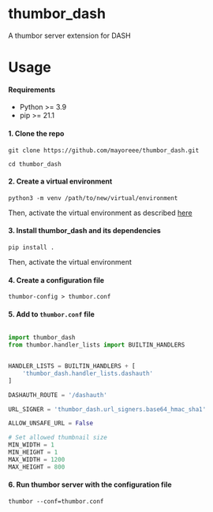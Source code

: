 # thumbor_dash
A thumbor server extension for DASH


# Usage

#### Requirements
- Python >= 3.9
- pip >= 21.1

#### 1. Clone the repo
`git clone https://github.com/mayoreee/thumbor_dash.git`

`cd thumbor_dash`

#### 2. Create a virtual environment
`python3 -m venv /path/to/new/virtual/environment`

Then, activate the virtual environment as described [here](https://docs.python.org/3/library/venv.html)

#### 3. Install thumbor_dash and its dependencies
  `pip install .    `

Then, activate the virtual environment

#### 4. Create a configuration file
  `thumbor-config > thumbor.conf`

#### 5. Add to `thumbor.conf` file

```python

import thumbor_dash
from thumbor.handler_lists import BUILTIN_HANDLERS


HANDLER_LISTS = BUILTIN_HANDLERS + [
    'thumbor_dash.handler_lists.dashauth'
]

DASHAUTH_ROUTE = '/dashauth'

URL_SIGNER = 'thumbor_dash.url_signers.base64_hmac_sha1'

ALLOW_UNSAFE_URL = False 

# Set allowed thumbnail size
MIN_WIDTH = 1 
MIN_HEIGHT = 1
MAX_WIDTH = 1200
MAX_HEIGHT = 800
```

#### 6. Run thumbor server with the configuration file
  `thumbor --conf=thumbor.conf`